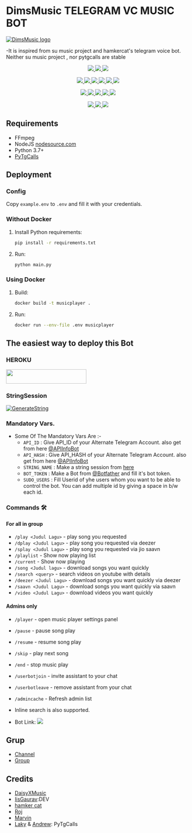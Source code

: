 # DimsMusic TELEGRAM VC MUSIC BOT 
[![DimsMusic logo](https://telegra.ph/file/65cae848eaf116052b754.jpg)](https://t.me/W2HSupport)


-It is inspired from su music project and hamkercat's telegram voice bot.
Neither su music project , nor pytgcalls are stable


<p align="center">
<a href="https://app.codacy.com/gh/Boncel-Cell/DimsMusic?utm_source=github.com&utm_medium=referral&utm_content=Boncel-Cell/DimsMusic&utm_campaign=Badge_Grade_Settings" alt="Codacy Badge">
<img src="https://api.codacy.com/project/badge/Grade/6141417ceaf84545bab6bd671503df51" /> </a>
<a href="https://github.com/Boncel-Cell/DimsMusic" alt="Libraries.io dependency status for GitHub repo"> <img src="https://img.shields.io/librariesio/github/Boncel-Cell/DimsMusic" /> </a>
<a href="https://github.com/Boncel-Cell/DimsMusic" alt="HitCount"> <img src="http://hits.dwyl.com/Boncel-Cell/DimsMusic.svg" /> </a>
</p>
<p align="center">
<a href="https://github.com/Boncel-Cell/DimsMusic" alt="GitHub closed issues"> <img src="https://img.shields.io/github/issues-closed-raw/Boncel-Cell/DimsMusic?style=flat&logo=github&color=success" /> </a>
<a href="https://github.com/Boncel-Cell/DimsMusic" alt="GitHub commit activity"> <img src="https://img.shields.io/github/commit-activity/m/Boncel-Cell/DimsMusic" /> </a>
<a href="https://github.com/Boncel-Cell/DimsMusic/graphs/contributors" alt="GitHub contributors"> <img src="https://img.shields.io/github/contributors/Boncel-Cell/DimsMusic?style=flat&logo=github" /> </a>
<a href="https://github.com/Boncel-Cell/DimsMusic/network/members" alt="GitHub forks"> <img src="https://img.shields.io/github/forks/Boncel-Cell/DimsMusic?label=Forks&logo=github" /> </a>
<a href="https://github.com/Boncel-Cell/DimsMusic" alt="GitHub closed pull requests"> <img src="https://img.shields.io/github/issues-pr-closed-raw/Boncel-Cell/DimsMusic?color=success" /> </a>
<a href="https://github.com/Boncel-Cell/DimsMusic" alt="GitHub issues"> <img src="https://img.shields.io/github/issues-raw/Boncel-Cell/DimsMusic?style=flat&logo=github&color=yellow" /> </a>
</p>
<p align="center">
<a href="https://github.com/Boncel-Cell/DimsMusic" alt="GitHub release (latest by date including pre-releases)"> <img src="https://img.shields.io/github/v/release/Boncel-Cell/DimsMusic?include_prereleases?style=flat&logo=github" /> </a>
<a href="https://www.python.org/" alt="made-with-python"> <img src="https://img.shields.io/badge/Made%20with-Python-1f425f.svg?style=flat&logo=python&color=blue" /> </a>
<a href="https://github.com/Boncel-Cell/DimsMusic" alt="Docker!"> <img src="https://aleen42.github.io/badges/src/docker.svg" /> </a>
<a href="https://github.com/Boncel-Cell/DimsMusic" alt="GitHub repo size"> <img src="https://img.shields.io/github/repo-size/Boncel-Cell/DimsMusic" /> </a>
<a href="https://github.com/Boncel-Cell/DimsMusic/blob/master/LICENSE" alt="GPLv3 license"> <img src="https://img.shields.io/badge/License-GPLv3-blue.svg" /> </a>
</p>
<p align="center">
<a href="https://github.com/Boncel-Cell/DimsMusic" alt="Telegram!"> <img src="https://aleen42.github.io/badges/src/telegram.svg" /> </a>
<a href="https://github.com/Boncel-Cell/DimsMusic/graphs/commit-activity" alt="Maintenance"> <img src="https://img.shields.io/badge/Maintained%3F-yes-green.svg" /> </a>
<a href="https://makeapullrequest.com" alt="PRs Welcome"> <img src="https://img.shields.io/badge/PRs-welcome-brightgreen.svg?style=flat-square" /> </a>
</p>


## Requirements

- FFmpeg
- NodeJS [nodesource.com](https://nodesource.com/)
- Python 3.7+
- [PyTgCalls](https://github.com/pytgcalls/pytgcalls)

## Deployment

### Config

Copy `example.env` to `.env` and fill it with your credentials.

### Without Docker

1. Install Python requirements:
   ```bash
   pip install -r requirements.txt
   ```
2. Run:
   ```bash
   python main.py
   ```

### Using Docker

1. Build:
   ```bash
   docker build -t musicplayer .
   ```
2. Run:
   ```bash
   docker run --env-file .env musicplayer
   ```

## The easiest way to deploy this Bot
### HEROKU
<a href="https://heroku.com/deploy?template=https://github.com/Boncel-Cell/DimsMusic"> <img src="https://img.shields.io/badge/Deploy%20To%20Heroku-red?style=for-the-badge&logo=heroku" width="220" height="38.45"/></a></p>

### StringSession

[![GenerateString](https://img.shields.io/badge/repl.it-generateString-yellowgreen)](https://replit.com/@GalaxyOp/W2HMusicBot#main.py) 


### Mandatory Vars.

- Some Of The Mandatory Vars Are :-
   - `API_ID` :  Give API_ID of your Alternate Telegram Account. also get from here [@APIInfoBot](https://t.me/APIinfoBot)
   - `API_HASH` :  Give API_HASH of your Alternate Telegram Account. also get from here [@APIInfoBot](https://t.me/APIinfoBot)
   - `STRING_NAME` :  Make a string session from [here](https://replit.com/@QueenArzoo/VCPlayBot)
   - `BOT_TOKEN` :  Make a Bot from [@Botfather](https://t.me/botfather) and fill it's bot token.
   - `SUDO_USERS` :  Fill Userid of yhe users whom you want to be able to control the bot. You can add multiple id by giving a space in b/w each id.


### Commands 🛠
#### For all in group
- `/play <Judul Lagu>` - play song you requested
- `/dplay <Judul Lagu>` - play song you requested via deezer
- `/splay <Judul Lagu>` - play song you requested via jio saavn
- `/playlist` - Show now playing list
- `/current` - Show now playing
- `/song <Judul lagu>` - download songs you want quickly
- `/search <query>` - search videos on youtube with details
- `/deezer <Judul Lagu>` - download songs you want quickly via deezer
- `/saavn <Judul Lagu>` - download songs you want quickly via saavn
- `/video <Judul Lagu>` - download videos you want quickly


#### Admins only
- `/player` - open music player settings panel
- `/pause` - pause song play
- `/resume` - resume song play
- `/skip` - play next song
- `/end` - stop music play
- `/userbotjoin` - invite assistant to your chat
- `/userbotleave` - remove assistant from your chat
- `/admincache` - Refresh admin list

- Inline search is also supported.

* Bot Link:  <a href="https://t.me/MusicDimsBot" alt="DimsMusic"> <img src="https://img.shields.io/badge/%F0%9F%A4%96%20-DimsMusic-blue" /> </a>

## Grup
- [Channel](https://t.me/golden_quotes_indonesia)
- [Group](https://t.me/cari_doi_indonesia)

## Credits
- [DaisyXMusic](https://github.com/TeamDaisyX/DaisyXMusic)
- [IisGaurav](https://github.com/IisGaurav):DEV
- [hamker cat](https://github.com/thehamkercat/Telegram_VC_Bot)
- [Roj](https://github.com/rojserbest)
- [Marvin](https://github.com/BlackStoneReborn)
- [Laky](https://github.com/Laky-64) & [Andrew](https://github.com/AndrewLaneX): PyTgCalls

